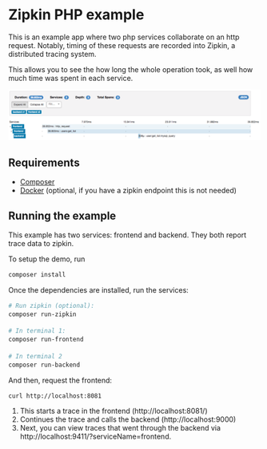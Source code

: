 # Zipkin PHP example

This is an example app where two php services collaborate on an 
http request. Notably, timing of these requests are recorded into
Zipkin, a distributed tracing system.

This allows you to see the how long the whole operation took, as 
well how much time was spent in each service.

<img width="972" alt="zipkin screen shot" src="./screenshot.png">

## Requirements
- [Composer](https://getcomposer.org/doc/00-intro.md#installation-linux-unix-osx)
- [Docker](https://docs.docker.com/engine/installation/) (optional, if you have a zipkin endpoint this is not needed)

## Running the example

This example has two services: frontend and backend. They both report 
trace data to zipkin.

To setup the demo, run 

```bash
composer install
```

Once the dependencies are installed, run the services:

```bash
# Run zipkin (optional):
composer run-zipkin

# In terminal 1:
composer run-frontend

# In terminal 2
composer run-backend

```

And then, request the frontend:
 
```
curl http://localhost:8081
```

1. This starts a trace in the frontend (http://localhost:8081/)
2. Continues the trace and calls the backend (http://localhost:9000)
3. Next, you can view traces that went through the backend via http://localhost:9411/?serviceName=frontend.
